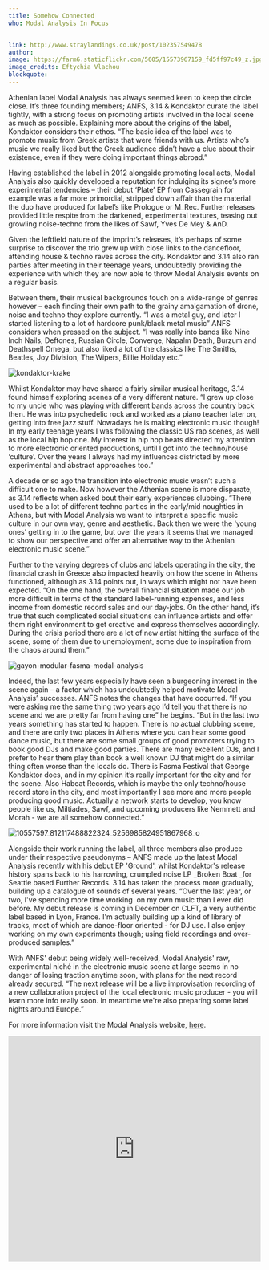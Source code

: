 ```yaml
---
title: Somehow Connected
who: Modal Analysis In Focus


link: http://www.straylandings.co.uk/post/102357549478
author:
image: https://farm6.staticflickr.com/5605/15573967159_fd5ff97c49_z.jpg
image_credits: Eftychia Vlachou
blockquote:
---
```


Athenian label Modal Analysis has always seemed keen to keep the circle close. It’s three founding members; ANFS, 3.14 & Kondaktor curate the label tightly, with a strong focus on promoting artists involved in the local scene as much as possible. Explaining more about the origins of the label, Kondaktor considers their ethos. “The basic idea of the label was to promote music from Greek artists that were friends with us. Artists who’s music we really liked but the Greek audience didn’t have a clue about their existence, even if they were doing important things abroad.”

Having established the label in 2012 alongside promoting local acts, Modal Analysis also quickly developed a reputation for indulging its signee’s more experimental tendencies – their debut ‘Plate’ EP from Cassegrain for example was a far more primordial, stripped down affair than the material the duo have produced for label’s like Prologue or M_Rec. Further releases provided little respite from the darkened, experimental textures, teasing out growling noise-techno from the likes of Sawf, Yves De Mey & AnD.

Given the leftfield nature of the imprint’s releases, it’s perhaps of some surprise to discover the trio grew up with close links to the dancefloor, attending house & techno raves across the city. Kondaktor and 3.14 also ran parties after meeting in their teenage years, undoubtedly providing the experience with which they are now able to throw Modal Analysis events on a regular basis.

Between them, their musical backgrounds touch on a wide-range of genres however – each finding their own path to the grainy amalgamation of drone, noise and techno they explore currently. “I was a metal guy, and later I started listening to a lot of hardcore punk/black metal music” ANFS considers when pressed on the subject. “I was really into bands like Nine Inch Nails, Deftones, Russian Circle, Converge, Napalm Death, Burzum and Deathspell Omega, but also liked a lot of the classics like The Smiths, Beatles, Joy Division, The Wipers, Billie Holiday etc.” 

![kondaktor-krake](https://farm4.staticflickr.com/3942/15757938251_ea35bb8224_z.jpg)

Whilst Kondaktor may have shared a fairly similar musical heritage, 3.14 found himself exploring scenes of a very different nature. “I grew up close to my uncle who was playing with different bands across the country back then. He was into psychedelic rock and worked as a piano teacher later on, getting into free jazz stuff. Nowadays he is making electronic music though! In my early teenage years I was following the classic US rap scenes, as well as the local hip hop one. My interest in hip hop beats directed my attention to more electronic oriented productions, until I got into the techno/house ‘culture’. Over the years I always had my influences districted by more experimental and abstract approaches too.” 

A decade or so ago the transition into electronic music wasn’t such a difficult one to make. Now however the Athenian scene is more disparate, as 3.14 reflects when asked bout their early experiences clubbing. “There used to be a lot of different techno parties in the early/mid noughties in Athens, but with Modal Analysis we want to interpret a specific music culture in our own way, genre and aesthetic. Back then we were the ‘young ones’ getting in to the game, but over the years it seems that we managed to show our perspective and offer an alternative way to the Athenian electronic music scene.”

Further to the varying degrees of clubs and labels operating in the city, the financial crash in Greece also impacted heavily on how the scene in Athens functioned, although as 3.14 points out, in ways which might not have been expected. “On the one hand, the overall financial situation made our job more difficult in terms of the standard label-running expenses, and less income from domestic record sales and our day-jobs. On the other hand, it’s true that such complicated social situations can influence artists and offer them right environment to get creative and express themselves accordingly. During the crisis period there are a lot of new artist hitting the surface of the scene, some of them due to unemployment, some due to inspiration from the chaos around them.”

![gayon-modular-fasma-modal-analysis](https://farm4.staticflickr.com/3952/15140397643_b92f291e2e_z.jpg)

Indeed, the last few years especially have seen a burgeoning interest in the scene again – a factor which has undoubtedly helped motivate Modal Analysis’ successes. ANFS notes the changes that have occurred. “If you were asking me the same thing two years ago I’d tell you that there is no scene and we are pretty far from having one” he begins. “But in the last two years something has started to happen. There is no actual clubbing scene, and there are only two places in Athens where you can hear some good dance music, but there are some small groups of good promoters trying to book good DJs and make good parties. There are many excellent DJs, and I prefer to hear them play than book a well known DJ that might do a similar thing often worse than the locals do. There is Fasma Festival that George Kondaktor does, and in my opinion it’s really important for the city and for the scene. Also Habeat Records, which is maybe the only techno/house record store in the city, and most importantly I see more and more people producing good music. Actually a network starts to develop, you know people like us, Miltiades, Sawf, and upcoming producers like Nemmett and Morah - we are all somehow connected.”

![10557597_812117488822324_5256985824951867968_o](https://farm8.staticflickr.com/7527/15140403353_50c4f0a480_z.jpg)

Alongside their work running the label, all three members also produce under their respective pseudonyms – ANFS made up the latest Modal Analysis recently with his debut EP 'Ground', whilst Kondaktor's release history spans back to his harrowing, crumpled noise LP _Broken Boat _for Seattle based Further Records. 3.14 has taken the process more gradually, building up a catalogue of sounds of several years. “Over the last year, or two, I've spending more time working&nbsp; on my own music than I ever did before. My debut release is coming in December on CLFT, a very authentic label based in Lyon, France. I'm actually building up a kind of library of tracks, most of which are dance-floor oriented - for DJ use. I also enjoy working on my own experiments though; using field recordings and over-produced samples.”

With ANFS' debut being widely well-received, Modal Analysis' raw, experimental niché in the electronic music scene at large seems in no danger of losing traction anytime soon, with plans for the next record already secured. “The next release will be a live improvisation recording of a new collaboration project of the local electronic music producer - you will learn more info really soon. In meantime we're also preparing some label nights around Europe.”

For more information visit the Modal Analysis website, [here](http://www.modalanalysis.net/).

<iframe src="https://w.soundcloud.com/player/?url=https%3A//api.soundcloud.com/tracks/163966213&amp;auto_play=false&amp;hide_related=false&amp;show_comments=true&amp;show_user=true&amp;show_reposts=false&amp;visual=true" width="100%" height="450" frameborder="no"></iframe>